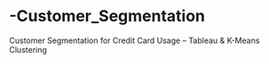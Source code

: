 # -Customer_Segmentation
Customer Segmentation for Credit Card Usage – Tableau &amp; K-Means Clustering
